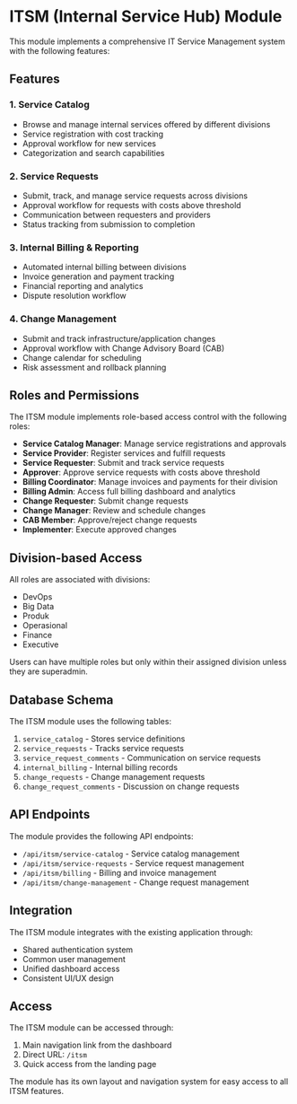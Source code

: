 # ITSM (Internal Service Hub) Module

This module implements a comprehensive IT Service Management system with the following features:

## Features

### 1. Service Catalog
- Browse and manage internal services offered by different divisions
- Service registration with cost tracking
- Approval workflow for new services
- Categorization and search capabilities

### 2. Service Requests
- Submit, track, and manage service requests across divisions
- Approval workflow for requests with costs above threshold
- Communication between requesters and providers
- Status tracking from submission to completion

### 3. Internal Billing & Reporting
- Automated internal billing between divisions
- Invoice generation and payment tracking
- Financial reporting and analytics
- Dispute resolution workflow

### 4. Change Management
- Submit and track infrastructure/application changes
- Approval workflow with Change Advisory Board (CAB)
- Change calendar for scheduling
- Risk assessment and rollback planning

## Roles and Permissions

The ITSM module implements role-based access control with the following roles:

- **Service Catalog Manager**: Manage service registrations and approvals
- **Service Provider**: Register services and fulfill requests
- **Service Requester**: Submit and track service requests
- **Approver**: Approve service requests with costs above threshold
- **Billing Coordinator**: Manage invoices and payments for their division
- **Billing Admin**: Access full billing dashboard and analytics
- **Change Requester**: Submit change requests
- **Change Manager**: Review and schedule changes
- **CAB Member**: Approve/reject change requests
- **Implementer**: Execute approved changes

## Division-based Access

All roles are associated with divisions:
- DevOps
- Big Data
- Produk
- Operasional
- Finance
- Executive

Users can have multiple roles but only within their assigned division unless they are superadmin.

## Database Schema

The ITSM module uses the following tables:

1. `service_catalog` - Stores service definitions
2. `service_requests` - Tracks service requests
3. `service_request_comments` - Communication on service requests
4. `internal_billing` - Internal billing records
5. `change_requests` - Change management requests
6. `change_request_comments` - Discussion on change requests

## API Endpoints

The module provides the following API endpoints:

- `/api/itsm/service-catalog` - Service catalog management
- `/api/itsm/service-requests` - Service request management
- `/api/itsm/billing` - Billing and invoice management
- `/api/itsm/change-management` - Change request management

## Integration

The ITSM module integrates with the existing application through:
- Shared authentication system
- Common user management
- Unified dashboard access
- Consistent UI/UX design

## Access

The ITSM module can be accessed through:
1. Main navigation link from the dashboard
2. Direct URL: `/itsm`
3. Quick access from the landing page

The module has its own layout and navigation system for easy access to all ITSM features.